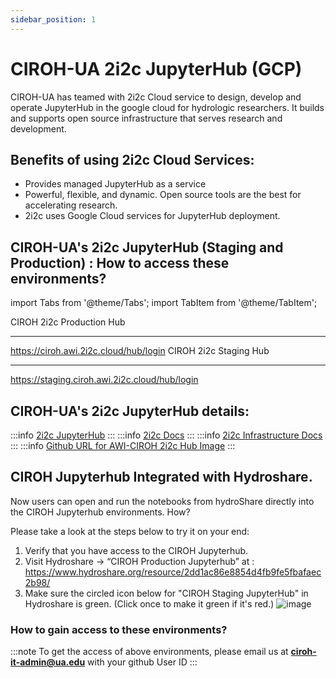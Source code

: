 ```yaml
---
sidebar_position: 1
---
```


# CIROH-UA 2i2c JupyterHub (GCP)

CIROH-UA has teamed with 2i2c Cloud service to design, develop and operate JupyterHub in the google cloud for hydrologic researchers. It builds and supports open source infrastructure that serves research and development.

## Benefits of using 2i2c Cloud Services:

- Provides managed JupyterHub as a service
- Powerful, flexible, and dynamic. Open source tools are the best for accelerating research.
- 2i2c uses Google Cloud services for JupyterHub deployment.

## CIROH-UA's 2i2c JupyterHub (Staging and Production) : How to access these environments?

import Tabs from '@theme/Tabs';
import TabItem from '@theme/TabItem';

<Tabs>
  <TabItem value="production" label="Production" default>
    <span class="badge badge--secondary">CIROH 2i2c Production Hub</span>
    <hr/>
      <a href="https://ciroh.awi.2i2c.cloud/hub/login">https://ciroh.awi.2i2c.cloud/hub/login</a>
  </TabItem>
  <TabItem value="staging" label="Staging">
    <span class="badge badge--secondary">CIROH 2i2c Staging Hub</span>
    <hr/>
      <a href="https://staging.ciroh.awi.2i2c.cloud/hub/login">https://staging.ciroh.awi.2i2c.cloud/hub/login</a>
  </TabItem>
</Tabs>

## CIROH-UA's 2i2c JupyterHub details: 

:::info
<a href="https://2i2c.org/">2i2c JupyterHub</a>
:::
:::info
<a href="https://docs.2i2c.org/">2i2c Docs</a>
:::
:::info
<a href="https://infrastructure.2i2c.org/">2i2c Infrastructure Docs</a>
:::
:::info
<a href="https://github.com/2i2c-org/awi-ciroh-image">Github URL for AWI-CIROH 2i2c Hub Image</a>
:::

## CIROH Jupyterhub Integrated with Hydroshare.

Now users can open and run the notebooks from hydroShare directly into the CIROH Jupyterhub environments. How?

Please take a look at the steps below to try it on your end:

1.	Verify that you have access to the CIROH Jupyterhub.
2.	Visit Hydroshare -> “CIROH Production Jupyterhub” at : https://www.hydroshare.org/resource/2dd1ac86e8854d4fb9fe5fbafaec2b98/
3.	Make sure the circled icon below for "CIROH Staging JupyterHub" in Hydroshare is green. (Click once to make it green if it's red.)
![image](https://github.com/CIROH-UA/ciroh-ua_website/assets/54657/bd605688-c424-4de2-9d91-d459cf29daa6)



### How to gain access to these environments?
:::note
To get the access of above environments, please email us at **ciroh-it-admin@ua.edu** with your github User ID
:::


